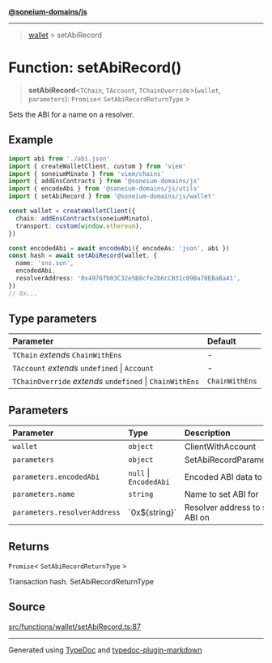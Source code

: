 [**@soneium-domains/js**](../README.md)

---

> [wallet](README.md) > setAbiRecord

# Function: setAbiRecord()

> **setAbiRecord**\<`TChain`, `TAccount`, `TChainOverride`\>(`wallet`, `parameters`): `Promise`\< `SetAbiRecordReturnType` \>

Sets the ABI for a name on a resolver.

## Example

```ts
import abi from './abi.json'
import { createWalletClient, custom } from 'viem'
import { soneiumMinato } from 'viem/chains'
import { addEnsContracts } from '@soneium-domains/js'
import { encodeAbi } from '@soneium-domains/js/utils'
import { setAbiRecord } from '@soneium-domains/js/wallet'

const wallet = createWalletClient({
  chain: addEnsContracts(soneiumMinato),
  transport: custom(window.ethereum),
})

const encodedAbi = await encodeAbi({ encodeAs: 'json', abi })
const hash = await setAbiRecord(wallet, {
  name: 'sns.son',
  encodedAbi,
  resolverAddress: '0x4976fb03C32e5B8cfe2b6cCB31c09Ba78EBaBa41',
})
// 0x...
```

## Type parameters

| Parameter                                                | Default        |
| :------------------------------------------------------- | :------------- |
| `TChain` _extends_ `ChainWithEns`                        | -              |
| `TAccount` _extends_ `undefined` \| `Account`            | -              |
| `TChainOverride` _extends_ `undefined` \| `ChainWithEns` | `ChainWithEns` |

## Parameters

| Parameter                    | Type                   | Description                    |
| :--------------------------- | :--------------------- | :----------------------------- |
| `wallet`                     | `object`               | ClientWithAccount              |
| `parameters`                 | `object`               | SetAbiRecordParameters         |
| `parameters.encodedAbi`      | `null` \| `EncodedAbi` | Encoded ABI data to set        |
| `parameters.name`            | `string`               | Name to set ABI for            |
| `parameters.resolverAddress` | \`0x$\{string}\`       | Resolver address to set ABI on |

## Returns

`Promise`\< `SetAbiRecordReturnType` \>

Transaction hash. SetAbiRecordReturnType

## Source

[src/functions/wallet/setAbiRecord.ts:87](https://github.com/soneium-domains/soneium-domains-js/tree/main/src/functions/wallet/setAbiRecord.ts#L87)

---

Generated using [TypeDoc](https://typedoc.org/) and [typedoc-plugin-markdown](https://www.npmjs.com/package/typedoc-plugin-markdown)
